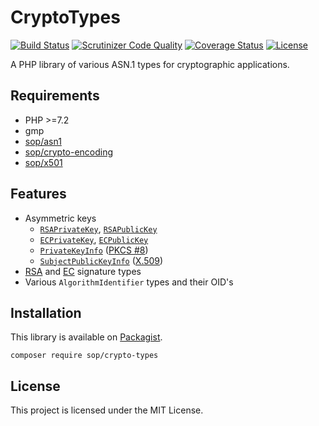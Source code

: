# CryptoTypes

[![Build Status](https://travis-ci.org/sop/crypto-types.svg?branch=master)](https://travis-ci.org/sop/crypto-types)
[![Scrutinizer Code Quality](https://scrutinizer-ci.com/g/sop/crypto-types/badges/quality-score.png?b=master)](https://scrutinizer-ci.com/g/sop/crypto-types/?branch=master)
[![Coverage Status](https://coveralls.io/repos/github/sop/crypto-types/badge.svg?branch=master)](https://coveralls.io/github/sop/crypto-types?branch=master)
[![License](https://poser.pugx.org/sop/crypto-types/license)](https://github.com/sop/crypto-types/blob/master/LICENSE)

A PHP library of various ASN.1 types for cryptographic applications.

## Requirements

- PHP >=7.2
- gmp
- [sop/asn1](https://github.com/sop/asn1)
- [sop/crypto-encoding](https://github.com/sop/crypto-encoding)
- [sop/x501](https://github.com/sop/x501)

## Features

- Asymmetric keys
  - [`RSAPrivateKey`](https://tools.ietf.org/html/rfc2437#section-11.1.2),
    [`RSAPublicKey`](https://tools.ietf.org/html/rfc2437#section-11.1.1)
  - [`ECPrivateKey`](https://tools.ietf.org/html/rfc5915#section-3),
    [`ECPublicKey`](https://tools.ietf.org/html/rfc5480#section-2.2)
  - [`PrivateKeyInfo`](https://tools.ietf.org/html/rfc5208#section-5)
    ([PKCS #8](https://tools.ietf.org/html/rfc5208))
  - [`SubjectPublicKeyInfo`](https://tools.ietf.org/html/rfc5280#section-4.1)
    ([X.509](https://tools.ietf.org/html/rfc5280))
- [RSA](https://tools.ietf.org/html/rfc2313#section-10) and
  [EC](https://tools.ietf.org/html/rfc3278#section-8.2) signature types
- Various `AlgorithmIdentifier` types and their OID's

## Installation

This library is available on
[Packagist](https://packagist.org/packages/sop/crypto-types).

    composer require sop/crypto-types

## License

This project is licensed under the MIT License.
